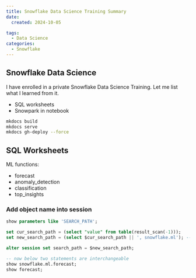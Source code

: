 ```yaml
---
title: Snowflake Data Science Training Summary
date: 
  created: 2024-10-05

tags:
  - Data Science
categories: 
  - Snowflake
---
```


<!-- more -->

## Snowflake Data Science

I have enrolled in a private Snowflake Data Science Training.
Let me list what I learned from it.

- SQL worksheets
- Snowpark in notebook

```sh
mkdocs build
mkdocs serve
mkdocs gh-deploy --force
```

## SQL Worksheets

ML functions:
- forecast
- anomaly_detection
- classification
- top_insights

### Add object name into session
```sql
show parameters like 'SEARCH_PATH';

set cur_search_path = (select "value" from table(result_scan(-1)));
set new_search_path = (select $cur_search_path || ', snowflake.ml'); -- append `snowflake.ml` into search_path

alter session set search_path = $new_search_path;

-- now below two statements are interchangeable 
show snowflake.ml.forecast;
show forecast;
```
